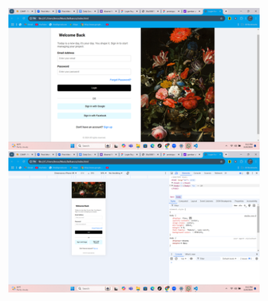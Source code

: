 ![alt text](https://github.com/DiazCA-12/TugasRwdd/blob/main/gambar/Screenshot%20(306).png?raw=true)
![alt text](https://github.com/DiazCA-12/TugasRwdd/blob/main/gambar/Screenshot%20(307).png?raw=true)
